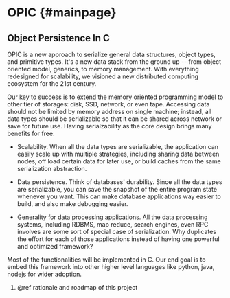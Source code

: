 OPIC       {#mainpage}
======================

Object Persistence In C
-----------------------

OPIC is a new approach to serialize general data structures, object types, and
primitive types. It's a new data stack from the ground up -- from object
oriented model, generics, to memory management. With everything redesigned for
scalability, we visioned a new distributed computing ecosystem for the 21st
century.

Our key to success is to extend the memory oriented programming model to other
tier of storages: disk, SSD, network, or even tape. Accessing data should not be
limited by memory address on single machine; instead, all data types should be
serializable so that it can be shared across network or save for future use.
Having serialzability as the core design brings many benefits for free:

* Scalability. When all the data types are serializable, the application can
easily scale up with multiple strategies, including sharing data between nodes,
off load certain data for later use, or build caches from the same serialization
abstraction.

* Data persistence. Think of databases' durability. Since all the data types are
serializable, you can save the snapshot of the entire program state whenever you
want. This can make database applications way easier to build, and also make
debugging easier.

* Generality for data processing applications. All the data processing systems,
including RDBMS, map reduce, search engines, even RPC involves are some sort of
special case of serialization. Why duplicates the effort for each of those
applications instead of having one powerful and optimized framework?

Most of the functionalities will be implemented in C. Our end goal is to embed
this framework into other higher level languages like python, java, nodejs for
wider adoption.

1. @ref rationale and roadmap of this project

<!--
The mission is to extend memory-oriented programming model to
local disks, network drives, or even tapes  so that the applications built on
this framework can easily scale 

mission 1:
scability

mission 2
persistence

mission 3
throughput

mission 4
real time (deterministic) and concurrent querying layer

mission 5
embed this runtime to most major languages

It aims for high performance load and off-load between primary
storage (memory) and secondary storage 

1. Create new databases. Database is a special case of object persistence.
Both SQL and NoSQL are engines that stores and loads records to/from disk. The
index to the records is usually implemented as serializable b-tree or other data
structures as well, which is also a direct application that OPIC can bring to
you.

2. Search engines and information retrieval in general. Any data structures that
doesn't fit into memory or need to save for later use can be built with OPIC.

3. Persistent program state. If you built new runtime based on this framework,
you can *save* the entire state of the program by serializing it out, and
restore it back later on. The intermediate state between each snapshot can be
implemented as WAL (Write Ahead Log) like most databases do.

The project goals:

Data processing applications.
* batch class in background
* concurrent class for foreground serving.

Compare to other approaches:
* Unified serialization <=> custom serialization for different data types.
* Batch processing as primary citizen for better throughput.


* A new abstraction that blends primary storage and secondary storage.
* Batch processing as primary citizen.

Currently OPIC is targeted for X86_64 architecture and POSIX compliant operating
systems. It uses C99/C11 standards and some carefully picked GCC/Clang
extensions. Once the core features are done it can be imported to other
languages as extensions.


For
the intermediate changes of the states could be implemented as [WAL (Write Ahead
Log)][wal]. With the [WAL][wal] you can replay the changes on the snapshot you
saved and restore the program state.
-->

